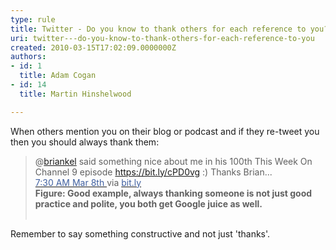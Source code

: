```yaml
---
type: rule
title: Twitter - Do you know to thank others for each reference to you?
uri: twitter---do-you-know-to-thank-others-for-each-reference-to-you
created: 2010-03-15T17:02:09.0000000Z
authors:
- id: 1
  title: Adam Cogan
- id: 14
  title: Martin Hinshelwood

---
```




<span class='intro'> <p>When others mention you on their blog or podcast and if they re-tweet you then you should always thank them&#58;</p><blockquote><p>@<a href="http&#58;//twitter.com/briankel" shape="rect">briankel</a><img title="You are now leaving SSW" src="/_LAYOUTS/15/Images/SSW/external.gif" alt="" /> said something nice about me in his 100th This Week On Channel 9 episode 
      <a href="https&#58;//bit.ly/cPD0vg" shape="rect">https&#58;//bit.ly/cPD0vg</a><img title="You are now leaving SSW" src="/_LAYOUTS/15/Images/SSW/external.gif" alt="" /> &#58;) Thanks Brian... 
      <a href="http&#58;//twitter.com/MrHinsh/status/10160987074" shape="rect"> 
         <br><font color="#4060a0">7&#58;30 AM Mar 8th </font></a><img title="You are now leaving SSW" src="/_LAYOUTS/15/Images/SSW/external.gif" alt="" />via 
      <a href="https&#58;//bitly.com/" shape="rect"> 
         <font color="#4060a0">bit.ly</font></a><img title="You are now leaving SSW" src="/_LAYOUTS/15/Images/SSW/external.gif" alt="" /> 
      <br><strong>Figure&#58; Good example, always thanking someone is not just good practice and polite, you both get Google juice as well.<br><br> </strong></p></blockquote><p>Remember to say something constructive and not just 'thanks'.</p> ​​​ </span>




